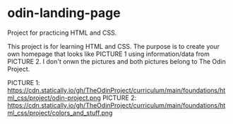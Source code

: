# odin-landing-page
Project for practicing HTML and CSS.

This project is for learning HTML and CSS.
The purpose is to create your own homepage that looks like PICTURE 1 using information/data
from PICTURE 2. I don't onwn the pictures and both pictures belong to The Odin Project.

PICTURE 1: https://cdn.statically.io/gh/TheOdinProject/curriculum/main/foundations/html_css/project/odin-project.png
PICTURE 2: https://cdn.statically.io/gh/TheOdinProject/curriculum/main/foundations/html_css/project/colors_and_stuff.png